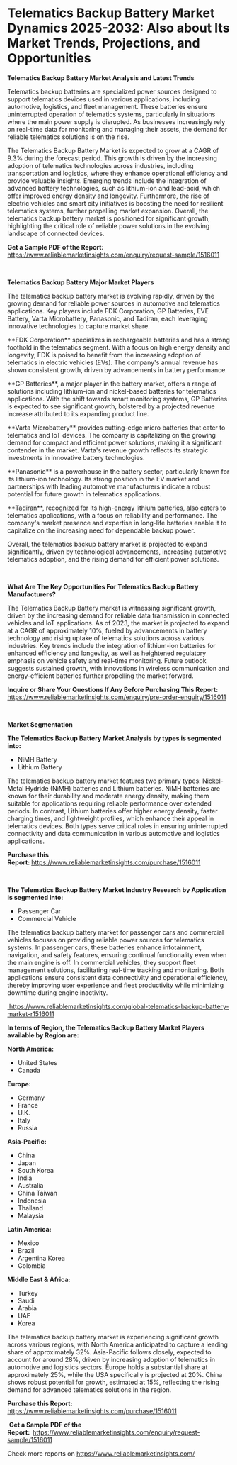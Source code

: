 <p><h1>Telematics Backup Battery Market Dynamics 2025-2032: Also about Its Market Trends, Projections, and Opportunities</h1></p><p><strong>Telematics Backup Battery Market Analysis and Latest Trends</strong></p>
<p><p>Telematics backup batteries are specialized power sources designed to support telematics devices used in various applications, including automotive, logistics, and fleet management. These batteries ensure uninterrupted operation of telematics systems, particularly in situations where the main power supply is disrupted. As businesses increasingly rely on real-time data for monitoring and managing their assets, the demand for reliable telematics solutions is on the rise.</p><p>The Telematics Backup Battery Market is expected to grow at a CAGR of 9.3% during the forecast period. This growth is driven by the increasing adoption of telematics technologies across industries, including transportation and logistics, where they enhance operational efficiency and provide valuable insights. Emerging trends include the integration of advanced battery technologies, such as lithium-ion and lead-acid, which offer improved energy density and longevity. Furthermore, the rise of electric vehicles and smart city initiatives is boosting the need for resilient telematics systems, further propelling market expansion. Overall, the telematics backup battery market is positioned for significant growth, highlighting the critical role of reliable power solutions in the evolving landscape of connected devices.</p></p>
<p><strong>Get a Sample PDF of the Report:&nbsp;</strong> <a href="https://www.reliablemarketinsights.com/enquiry/request-sample/1516011?utm_campaign=2013&utm_medium=2&utm_source=Github&utm_content=ia&utm_term=29032025&utm_id=telematics-backup-battery">https://www.reliablemarketinsights.com/enquiry/request-sample/1516011</a></p>
<p>&nbsp;</p>
<p><strong>Telematics Backup Battery Major Market Players</strong></p>
<p><p>The telematics backup battery market is evolving rapidly, driven by the growing demand for reliable power sources in automotive and telematics applications. Key players include FDK Corporation, GP Batteries, EVE Battery, Varta Microbattery, Panasonic, and Tadiran, each leveraging innovative technologies to capture market share.</p><p>**FDK Corporation** specializes in rechargeable batteries and has a strong foothold in the telematics segment. With a focus on high energy density and longevity, FDK is poised to benefit from the increasing adoption of telematics in electric vehicles (EVs). The company's annual revenue has shown consistent growth, driven by advancements in battery performance.</p><p>**GP Batteries**, a major player in the battery market, offers a range of solutions including lithium-ion and nickel-based batteries for telematics applications. With the shift towards smart monitoring systems, GP Batteries is expected to see significant growth, bolstered by a projected revenue increase attributed to its expanding product line.</p><p>**Varta Microbattery** provides cutting-edge micro batteries that cater to telematics and IoT devices. The company is capitalizing on the growing demand for compact and efficient power solutions, making it a significant contender in the market. Varta's revenue growth reflects its strategic investments in innovative battery technologies.</p><p>**Panasonic** is a powerhouse in the battery sector, particularly known for its lithium-ion technology. Its strong position in the EV market and partnerships with leading automotive manufacturers indicate a robust potential for future growth in telematics applications.</p><p>**Tadiran**, recognized for its high-energy lithium batteries, also caters to telematics applications, with a focus on reliability and performance. The company's market presence and expertise in long-life batteries enable it to capitalize on the increasing need for dependable backup power.</p><p>Overall, the telematics backup battery market is projected to expand significantly, driven by technological advancements, increasing automotive telematics adoption, and the rising demand for efficient power solutions.</p></p>
<p>&nbsp;</p>
<p><strong>What Are The Key Opportunities For Telematics Backup Battery Manufacturers?</strong></p>
<p><p>The Telematics Backup Battery market is witnessing significant growth, driven by the increasing demand for reliable data transmission in connected vehicles and IoT applications. As of 2023, the market is projected to expand at a CAGR of approximately 10%, fueled by advancements in battery technology and rising uptake of telematics solutions across various industries. Key trends include the integration of lithium-ion batteries for enhanced efficiency and longevity, as well as heightened regulatory emphasis on vehicle safety and real-time monitoring. Future outlook suggests sustained growth, with innovations in wireless communication and energy-efficient batteries further propelling the market forward.</p></p>
<p><strong>Inquire or Share Your Questions If Any Before Purchasing This Report:</strong> <a href="https://www.reliablemarketinsights.com/enquiry/pre-order-enquiry/1516011?utm_campaign=2013&utm_medium=2&utm_source=Github&utm_content=ia&utm_term=29032025&utm_id=telematics-backup-battery">https://www.reliablemarketinsights.com/enquiry/pre-order-enquiry/1516011</a></p>
<p>&nbsp;</p>
<p><strong>Market Segmentation</strong></p>
<p><strong>The Telematics Backup Battery Market Analysis by types is segmented into:</strong></p>
<p><ul><li>NiMH Battery</li><li>Lithium Battery</li></ul></p>
<p><p>The telematics backup battery market features two primary types: Nickel-Metal Hydride (NiMH) batteries and Lithium batteries. NiMH batteries are known for their durability and moderate energy density, making them suitable for applications requiring reliable performance over extended periods. In contrast, Lithium batteries offer higher energy density, faster charging times, and lightweight profiles, which enhance their appeal in telematics devices. Both types serve critical roles in ensuring uninterrupted connectivity and data communication in various automotive and logistics applications.</p></p>
<p><strong>Purchase this Report:&nbsp;</strong><a href="https://www.reliablemarketinsights.com/purchase/1516011?utm_campaign=2013&utm_medium=2&utm_source=Github&utm_content=ia&utm_term=29032025&utm_id=telematics-backup-battery">https://www.reliablemarketinsights.com/purchase/1516011</a></p>
<p>&nbsp;</p>
<p><strong>The Telematics Backup Battery Market Industry Research by Application is segmented into:</strong></p>
<p><ul><li>Passenger Car</li><li>Commercial Vehicle</li></ul></p>
<p><p>The telematics backup battery market for passenger cars and commercial vehicles focuses on providing reliable power sources for telematics systems. In passenger cars, these batteries enhance infotainment, navigation, and safety features, ensuring continual functionality even when the main engine is off. In commercial vehicles, they support fleet management solutions, facilitating real-time tracking and monitoring. Both applications ensure consistent data connectivity and operational efficiency, thereby improving user experience and fleet productivity while minimizing downtime during engine inactivity.</p></p>
<p><a href="https://www.reliablemarketinsights.com/global-telematics-backup-battery-market-r1516011?utm_campaign=2013&utm_medium=2&utm_source=Github&utm_content=ia&utm_term=29032025&utm_id=telematics-backup-battery">&nbsp;https://www.reliablemarketinsights.com/global-telematics-backup-battery-market-r1516011</a></p>
<p><strong>In terms of Region, the Telematics Backup Battery Market Players available by Region are:</strong></p>
<p>
    <p> <strong> North America: </strong>
        <ul>
            <li>United States</li>
            <li>Canada</li>
        </ul>
        </p> 
    <p> <strong> Europe: </strong>
        <ul>
            <li>Germany</li>
            <li>France</li>
            <li>U.K.</li>
            <li>Italy</li>
            <li>Russia</li>
        </ul>
        </p> 
    <p> <strong> Asia-Pacific: </strong>
        <ul>
            <li>China</li>
            <li>Japan</li>
            <li>South Korea</li>
            <li>India</li>
            <li>Australia</li>
            <li>China Taiwan</li>
            <li>Indonesia</li>
            <li>Thailand</li>
            <li>Malaysia</li>
        </ul>
        </p> 
    <p> <strong> Latin America: </strong>
        <ul>
            <li>Mexico</li>
            <li>Brazil</li>
            <li>Argentina Korea</li>
            <li>Colombia</li>
        </ul>
        </p> 
    <p> <strong> Middle East & Africa: </strong>
        <ul>
            <li>Turkey</li>
            <li>Saudi</li>
            <li>Arabia</li>
            <li>UAE</li>
            <li>Korea</li>
        </ul>
    </p>
    </p>
<p><p>The telematics backup battery market is experiencing significant growth across various regions, with North America anticipated to capture a leading share of approximately 32%. Asia-Pacific follows closely, expected to account for around 28%, driven by increasing adoption of telematics in automotive and logistics sectors. Europe holds a substantial share at approximately 25%, while the USA specifically is projected at 20%. China shows robust potential for growth, estimated at 15%, reflecting the rising demand for advanced telematics solutions in the region.</p></p>
<p><strong>Purchase this Report: </strong><a href="https://www.reliablemarketinsights.com/purchase/1516011?utm_campaign=2013&utm_medium=2&utm_source=Github&utm_content=ia&utm_term=29032025&utm_id=telematics-backup-battery">https://www.reliablemarketinsights.com/purchase/1516011</a></p>
<p>&nbsp;<strong>Get a Sample PDF of the Report:&nbsp;&nbsp;</strong><a href="https://www.reliablemarketinsights.com/enquiry/request-sample/1516011?utm_campaign=2013&utm_medium=2&utm_source=Github&utm_content=ia&utm_term=29032025&utm_id=telematics-backup-battery">https://www.reliablemarketinsights.com/enquiry/request-sample/1516011</a></p>
<p><strong></strong></p>
<p>Check more reports on <a href="https://www.reliablemarketinsights.com/?utm_campaign=2013&utm_medium=2&utm_source=Github&utm_content=ia&utm_term=29032025&utm_id=telematics-backup-battery">https://www.reliablemarketinsights.com/</a></p>